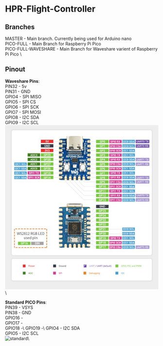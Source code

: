 # HPR-Flight-Controller

## Branches
  
  MASTER - Main branch. Currently being used for Arduino nano \
  PICO-FULL - Main Branch for Raspberry Pi Pico \
  PICO-FULL-WAVESHARE - Main Branch for Waveshare varient of Raspberry Pi Pico \

## Pinout

  **Waveshare Pins**:\
  PIN32 - 5v\
  PIN31 - GND\
  GPIO4 - SPI MISO\
  GPIO5 - SPI CS\
  GPIO6 - SPI SCK\
  GPIO7 - SPI MOSI\
  GPIO8 - I2C SDA\
  GPIO9 - I2C SCL\
  ![waveshare](./assets/rp2040-waveshare.jpg) \

  **Standard PICO Pins**:\
  PIN39 - VSYS\
  PIN38 - GND\
  GPIO16 -\
  GPIO17 -\
  GPIO18 -\ 
  GPIO19 -\ 
  GPIO4 - I2C SDA\
  GPIO5 - I2C SCL\
  ![standard](./assets/rp2040-standard.jpg)\
